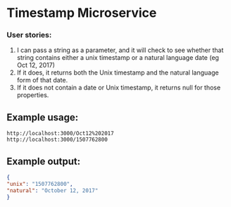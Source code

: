 
# Timestamp Microservice
### User stories:
1. I can pass a string as a parameter, and it will check to see whether that string contains either a unix timestamp or a natural language date (eg Oct 12, 2017)
2. If it does, it returns both the Unix timestamp and the natural language form of that date.
3. If it does not contain a date or Unix timestamp, it returns null for those properties.

## Example usage:

```
http://localhost:3000/Oct12%202017
http://localhost:3000/1507762800

```

## Example output:

```json
{
"unix": "1507762800",
"natural": "October 12, 2017"
}
```
